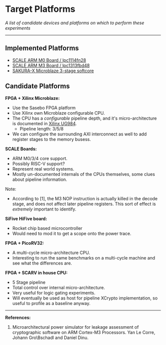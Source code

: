 
# Target Platforms

*A list of candidate devices and platforms on which to perform these
experiments*

---

## Implemented Platforms

- [SCALE ARM M0 Board / lpc1114fn28](scale_lpc1114fn28/README.md)
- [SCALE ARM M3 Board / lpc1313fbd48](scale_lpc1313fbd48/README.md)
- [SAKURA-X Microblaze 3-stage softcore](sakurax_mb3/README.md)


## Candidate Platforms

**FPGA + Xilinx Microblaze:**
- Use the Sasebo FPGA platform
- Use Xilinx own Microblaze configurable CPU.
- The CPU has a *configurable* pipeline depth, and it's micro-architecture
  is documented in 
  [Xilinx UG984](https://www.xilinx.com/support/documentation/sw_manuals/xilinx2018_3/ug984-vivado-microblaze-ref.pdf).
  - Pipeline length: 3/5/8
- We can configure the surrounding AXI interconnect as well to add register
  stages to the memory busess.

**SCALE Boards:**

- ARM M0/3/4 core support.
- Possibly RISC-V support?
- Represent real world systems.
- Mostly un-documented internals of the CPUs themselves, some clues
  about pipeline information.


Note:
- According to [1], the M3 NOP instruction is actually killed in the
  decode stage, and does not affect later pipeline registers.
  This sort of effect is *extremely* important to identify.

**SiFive HiFive board:**

- Rocket chip based microcontroller
- Would need to mod it to get a scope onto the power trace.

**FPGA + PicoRV32:**

- A multi-cycle micro-architecture CPU.
- Interesting to run the same benchmarks on a multi-cycle machine and
  see what the differences are.

**FPGA + SCARV in house CPU:**

- 5 Stage pipeline
- Total control over internal micro-architecture.
- Very useful for logic gating experiments.
- Will eventually be used as host for pipeline XCrypto implementation,
  so useful to profile as a baseline anyway.

---

**References:**
1. Microarchitectural power simulator for leakage assessment of cryptographic
   software on ARM Cortex-M3 Processors. Yan Le Corre, Johann Gro\Bschadl and
   Daniel Dinu.
